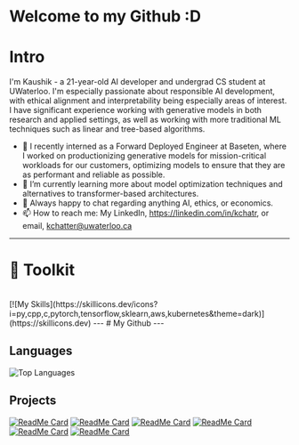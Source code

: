 # Welcome to my Github :D

<!--
**kchatr/kchatr** is a ✨ _special_ ✨ repository because its `README.md` (this file) appears on your GitHub profile.

Here are some ideas to get you started:

- 🔭 I’m currently working on ...
- 🌱 I’m currently learning ...
- 👯 I’m looking to collaborate on ...
- 🤔 I’m looking for help with ...
- 💬 Ask me about ...
- 📫 How to reach me: ...
- 😄 Pronouns: ...
- ⚡ Fun fact: ...
-->
# Intro
I'm Kaushik - a 21-year-old AI developer and undergrad CS student at UWaterloo. I'm especially passionate about responsible AI development, with ethical alignment and interpretability being especially areas of interest. I have significant experience working with generative models in both research and applied settings, as well as working with more traditional ML techniques such as linear and tree-based algorithms. 
- 🔭 I recently interned as a Forward Deployed Engineer at Baseten, where I worked on productionizing generative models for mission-critical workloads for our customers, optimizing models to ensure that they are as performant and reliable as possible.
- 🌱 I’m currently learning more about model optimization techniques and alternatives to transformer-based architectures.
- 💬 Always happy to chat regarding anything AI, ethics, or economics.
- 📫 How to reach me: My LinkedIn, https://linkedin.com/in/kchatr, or email, kchatter@uwaterloo.ca

---
# 🧰 Toolkit
</br>
[![My Skills](https://skillicons.dev/icons?i=py,cpp,c,pytorch,tensorflow,sklearn,aws,kubernetes&theme=dark)](https://skillicons.dev)
---
# My Github
---

## Languages
![Top Languages](https://github-readme-stats.vercel.app/api/top-langs/?username=kchatr)

## Projects
[![ReadMe Card](https://github-readme-stats.vercel.app/api/pin/?username=kchatr&repo=pipecat&theme=tokyonight)]([https://github.com/kchatr/calorme](https://github.com/kchatr/pipecat/tree/kaushik/baseten-plugin))
[![ReadMe Card](https://github-readme-stats.vercel.app/api/pin/?username=kchatr&repo=calorme&theme=tokyonight)](https://github.com/kchatr/calorme)
[![ReadMe Card](https://github-readme-stats.vercel.app/api/pin/?username=kchatr&repo=flappy-bird-NEAT&theme=tokyonight)](https://github.com/kchatr/flappy-bird-NEAT)
[![ReadMe Card](https://github-readme-stats.vercel.app/api/pin/?username=kchatr&repo=quantum-rng&theme=tokyonight)](https://github.com/kchatr/quantum-rng)
[![ReadMe Card](https://github-readme-stats.vercel.app/api/pin/?username=kchatr&repo=CNN-ImageClassifier&theme=tokyonight)](https://github.com/kchatr/CNN-ImageClassifier)
[![ReadMe Card](https://github-readme-stats.vercel.app/api/pin/?username=kchatr&repo=kmeans-image-compression&theme=tokyonight)](https://github.com/kchatr/kmeans-image-compression)
